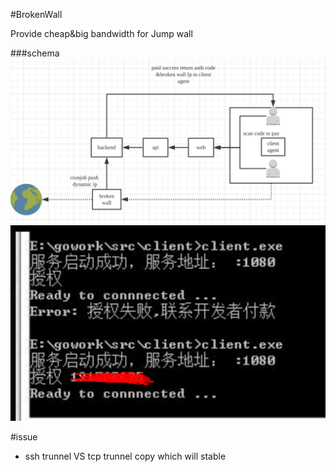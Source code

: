 #BrokenWall

Provide cheap&big bandwidth for Jump wall

###schema
![schema](https://github.com/jinjin123/BrokenWall/blob/master/one.png)
![schema](https://github.com/jinjin123/BrokenWall/blob/master/two.png)


#issue

+ ssh trunnel VS tcp trunnel copy  which will stable 

